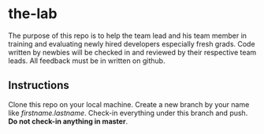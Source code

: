 the-lab
=======

The purpose of this repo is to help the team lead and his team member in training and evaluating newly hired developers especially fresh grads. Code written by newbies will be checked in and reviewed by their respective team leads. All feedback must be in written on github.

## Instructions

Clone this repo on your local machine. Create a new branch by your name like *firstname.lastname*. Check-in everything under this branch and push. **Do not check-in anything in master**.
